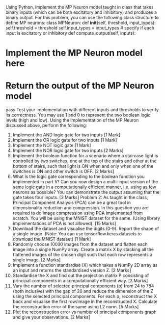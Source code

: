 Using Python, implement the MP Neuron model taught in class that takes binary inputs
(which can be both excitatory and inhibitory) and produces a binary output. For this problem,
you can use the following class structure to define MP neurons:
class MPNeuron:
def __init__(self, threshold, input_types):
self.threshold = threshold
self.input_types = input_types # specify if each input is
excitatory or inhibitory
def compute_output(self, inputs):
# Implement the MP Neuron model here
# Return the output of the MP Neuron model
pass
Test your implementation with different inputs and thresholds to verify its correctness. You
may use 1 and 0 to represent the two boolean logic levels (high and low).
Using the implementation of the MP Neuron discussed above, perform the following:
1) Implement the AND logic gate for two inputs [1 Mark]
2) Implement the OR logic gate for two inputs [1 Mark]
3) Implement the NOT logic gate [1 Mark]
4) Implement the NOR logic gate for two inputs [2 Marks]
5) Implement the boolean function for a scenario where a staircase light is controlled by
two switches, one at the top of the stairs and other at the bottom of stairs, such that
light is ON when and only when one of the switches is ON and other switch is OFF. [2
Marks]
6) What is the logic gate corresponding to the boolean function you implemented in part
5? Can you now design a multi-input version of the same logic gate in a
computationally efficient manner, i.e. using as few neurons as possible? You can
demonstrate the output assuming that the gate takes four inputs. [3 Marks]
Problem 2:
As taught in the class, Principal Component Analysis (PCA) can be a great tool in
dimensionality reduction and compression. In this question you are required to do image
compression using PCA implemented from scratch. You will be using the MNIST dataset for
the same. (Using library implementations of PCA is not allowed). [15 Marks]
1) Download the dataset and visualise the digits (0-9). Report the shape of a single
image. (Note: You can use tensorflow.keras.datasets to download the MNIST
dataset) [1 Mark]
2) Randomly choose 10000 images from the dataset and flatten each image into a
single NumPy array. Create a matrix X by stacking all the flattened images of the
chosen digit such that each row represents a single image. [2 Marks]
3) Implement a function standardise (X) which takes a NumPy 2D array as an input
and returns the standardised version Z. [2 Marks]
4) Standardise the X and find out the projection matrix P consisting of principal
components in a computationally efficient way. [3 Marks]
5) Vary the number of selected principal components (p) from 24 to 784 (both
inclusive) with the gap of 20 and reduce the dimension of the Z using the selected
principal components. For each p, reconstruct the X back and visualise the first
row/image in the reconstructed X. Calculate the reconstruction error of the same
using L2 norm. [5 Marks]
6) Plot the reconstruction error vs number of principal components graph and give
your observations. [2 Marks]

